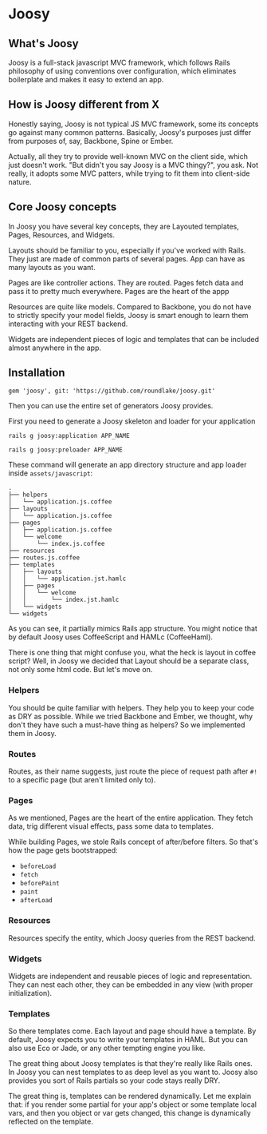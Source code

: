 # Joosy
## What's Joosy
Joosy is a full-stack javascript MVC framework, which follows Rails philosophy of using conventions over configuration, which eliminates boilerplate and makes it easy to extend an app.

## How is Joosy different from X
Honestly saying, Joosy is not typical JS MVC framework, some its concepts go against many common patterns. Basically, Joosy's purposes just differ from purposes of, say, Backbone, Spine or Ember.

Actually, all they try to provide well-known MVC on the client side, which just doesn't work. "But didn't you say Joosy is a MVC thingy?", you ask. Not really, it adopts some MVC patters, while trying to fit them into client-side nature.

## Core Joosy concepts
In Joosy you have several key concepts, they are Layouted templates, Pages, Resources, and Widgets.

Layouts should be familiar to you, especially if you've worked with Rails. They just are made of common parts of several pages. App can have as many layouts as you want.

Pages are like controller actions. They are routed. Pages fetch data and pass it to pretty much everywhere. Pages are the heart of the appp

Resources are quite like models. Compared to Backbone, you do not have to strictly specify your model fields, Joosy is smart enough to learn them interacting with your REST backend.

Widgets are independent pieces of logic and templates that can be included almost anywhere in the app.

## Installation
`gem 'joosy', git: 'https://github.com/roundlake/joosy.git'`

Then you can use the entire set of generators Joosy provides. 

First you need to generate a Joosy skeleton and loader for your application

`rails g joosy:application APP_NAME`

`rails g joosy:preloader APP_NAME`

These command will generate an app directory structure and app loader inside `assets/javascript`:

    .
    ├── helpers
    │   └── application.js.coffee
    ├── layouts
    │   └── application.js.coffee
    ├── pages
    │   ├── application.js.coffee
    │   └── welcome
    │       └── index.js.coffee
    ├── resources
    ├── routes.js.coffee
    ├── templates
    │   ├── layouts
    │   │   └── application.jst.hamlc
    │   ├── pages
    │   │   └── welcome
    │   │       └── index.jst.hamlc
    │   └── widgets
    └── widgets

As you can see, it partially mimics Rails app structure. You might notice that by default Joosy uses CoffeeScript and HAMLc (CoffeeHaml).

There is one thing that might confuse you, what the heck is layout in coffee script? Well, in Joosy we decided that Layout should be a separate class, not only some html code. But let's move on.

### Helpers
You should be quite familiar with helpers. They help you to keep your code as DRY as possible. While we tried Backbone and Ember, we thought, why don't they have such a must-have thing as helpers? So we implemented them in Joosy.

### Routes
Routes, as their name suggests, just route the piece of request path after `#!` to a specific page (but aren't limited only to).

### Pages
As we mentioned, Pages are the heart of the entire application. They fetch data, trig different visual effects, pass some data to templates.

While building Pages, we stole Rails concept of after/before filters. So that's how the page gets bootstrapped:

* `beforeLoad`
* `fetch`
* `beforePaint`
* `paint`
* `afterLoad`

### Resources
Resources specify the entity, which Joosy queries from the REST backend.

### Widgets
Widgets are independent and reusable pieces of logic and representation. They can nest each other, they can be embedded in any view (with proper initialization).

### Templates
So there templates come. Each layout and page should have a template. By default, Joosy expects you to write your templates in HAML. But you can also use Eco or Jade, or any other tempting engine you like.

The great thing about Joosy templates is that they're really like Rails ones. In Joosy you can nest templates to as deep level as you want to. Joosy also provides you sort of Rails partials so your code stays really DRY.

The great thing is, templates can be rendered dynamically. Let me explain that: if you render some partial for your app's object or some template local vars, and then you object or var gets changed, this change is dynamically reflected on the template.